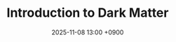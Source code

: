 ---
layout: event
title: "Introduction to Dark Matter"
date: 2025-11-08 13:00 +0900
location: "Chungnam National University, Daejeon, Korea"
speaker: "Haebarg Kang and Daeyeong Jeong"
address: "Room 115, College of Natural Sciences Building 4 (W11-2), Chungnam National University, 99 Daehak-ro, Yuseong-gu, Daejeon 34134, Korea"
note: "Lecture"
overview: >
  Lecture: Introduction to Dark Matter makes the foundation for understanding dark matter research. <br><br>

  Session 1: Dark Matter Introduction <br>
  First time begins with the motivations for dark matter and a review of the key observational evidence. Next, we will develop the thermal freeze-out framework for relic density, and conclude on why WIMP was central to this field before moving away. <br><br>

  Session 2: Indirect Detection <br>
  We then talk how dark matter could reveal itself through annihilation or decay products across the universe. Topics include signal sources, J-factors, and the latest constraints and interpretations, with emphasis on linking theory to data while accounting for backgrounds and systematics <br><br>

  Session 3: Direct Detection <br>
  This session aims to provide basic knowledge on direct dark matter detection. In addition, we will briefly introduce Light Dark Matter, which has been a subject of active research in direct detection, and discuss how the features of direct detection depend on the dark matter mass.
timetable:
  - time: "13:00 - 13:05"
    title: "Opening remarks"
    speaker: "Chang Hyeon Lee"
    material_id: ""
  - time: "13:05 - 14:35"
    title: "Session 1: Dark Matter Introduction"
    speaker: "Haebarg Kang"
    material_id: ""
  - time: "14:35 - 15:05"
    title: "Break"
    speaker: ""
  - time: "15:05 - 16:35"
    title: "Session 2: Indirect Detection"
    speaker: "Haebarg Kang"
    material_id: ""
  - time: "16:35 - 17:05"
    title: "Break"
    speaker: ""
  - time: "17:05 - 18:35"
    title: "Session 3: Direct Detection"
    speaker: "Daeyeong Jeong" 
    material_id: ""
  - time: "18:35 - 20:00"
    title: "Dinner"
    speaker: ""
  - time: "20:00 - 21:00"
    title: "Discussion"
    speaker: ""
map_embed: >
  <iframe src="https://www.google.com/maps/embed?pb=!1m18!1m12!1m3!1d3212.7521887087823!2d127.3375980119162!3d36.36678097225866!2m3!1f0!2f0!3f0!3m2!1i1024!2i768!4f13.1!3m3!1m2!1s0x35654b5a03ccdb71%3A0x131d324a82b243ae!2z7J6Q7Jew6rO87ZWZ64yA7ZWZIDTtmLjqtIAoVzExLTIp!5e0!3m2!1sko!2skr!4v1760513072497!5m2!1sko!2skr"
          loading="lazy" referrerpolicy="no-referrer-when-downgrade"></iframe>
group_photos:
  - "/assets/img/group_photos/test1.jpg"
  - "/assets/img/group_photos/test2.jpg"
hero:
  image: "/assets/img/heros/The_Bullet_Cluster.jpg"  # Optional
  lines:
    - text: "Introduction to Dark Matter"
      style: title
    - text: "Haebarg Kang and Daeyeong Jeong"
      style: subtitle
    - text: "2025.11.08 (Sat)"
      style: text
---